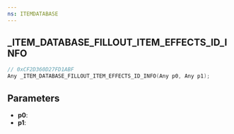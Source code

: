 ```yaml
---
ns: ITEMDATABASE
---
```

## _ITEM_DATABASE_FILLOUT_ITEM_EFFECTS_ID_INFO

```c
// 0xCF2D360D27FD1ABF
Any _ITEM_DATABASE_FILLOUT_ITEM_EFFECTS_ID_INFO(Any p0, Any p1);
```

## Parameters
* **p0**:
* **p1**:
